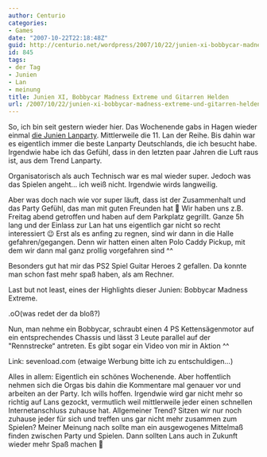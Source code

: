 ```yaml
---
author: Centurio
categories:
- Games
date: "2007-10-22T22:18:48Z"
guid: http://centurio.net/wordpress/2007/10/22/junien-xi-bobbycar-madness-extreme-und-gitarren-helden/
id: 845
tags:
- der Tag
- Junien
- Lan
- meinung
title: Junien XI, Bobbycar Madness Extreme und Gitarren Helden
url: /2007/10/22/junien-xi-bobbycar-madness-extreme-und-gitarren-helden/
---
```

So, ich bin seit gestern wieder hier. Das Wochenende gabs in Hagen wieder einmal [die Junien Lanparty](http://www.junien.de/). Mittlerweile die 11. Lan der Reihe. Bis dahin war es eigentlich immer die beste Lanparty Deutschlands, die ich besucht habe. Irgendwie habe ich das Gefühl, dass in den letzten paar Jahren die Luft raus ist, aus dem Trend Lanparty.

Organisatorisch als auch Technisch war es mal wieder super. Jedoch was das Spielen angeht... ich weiß nicht. Irgendwie wirds langweilig.

Aber was doch nach wie vor super läuft, dass ist der Zusammenhalt und das Party Gefühl, das man mit guten Freunden hat 🙂 Wir haben uns z.B. Freitag abend getroffen und haben auf dem Parkplatz gegrillt. Ganze 5h lang und der Einlass zur Lan hat uns eigentlich gar nicht so recht interessiert 😉 Erst als es anfing zu regnen, sind wir dann in die Halle gefahren/gegangen. Denn wir hatten einen alten Polo Caddy Pickup, mit dem wir dann mal ganz prollig vorgefahren sind ^^

Besonders gut hat mir das PS2 Spiel Guitar Heroes 2 gefallen. Da konnte man schon fast mehr spaß haben, als am Rechner.

Last but not least, eines der Highlights dieser Junien: Bobbycar Madness Extreme. 

.oO(was redet der da bloß?)

Nun, man nehme ein Bobbycar, schraubt einen 4 PS Kettensägenmotor auf ein entsprechendes Chassis und lässt 3 Leute parallel auf der "Rennstrecke&#8220; antreten. Es gibt sogar ein Video von mir in Aktion ^^

  
Link: sevenload.com (etwaige Werbung bitte ich zu entschuldigen...)

Alles in allem: Eigentlich ein schönes Wochenende. Aber hoffentlich nehmen sich die Orgas bis dahin die Kommentare mal genauer vor und arbeiten an der Party. Ich wills hoffen. Irgendwie wird gar nicht mehr so richtig auf Lans gezockt, vermutlich weil mittlerweile jeder einen schnellen Internetanschluss zuhause hat. Allgemeiner Trend? Sitzen wir nur noch zuhause jeder für sich und treffen uns gar nicht mehr zusammen zum Spielen? Meiner Meinung nach sollte man ein ausgewogenes Mittelmaß finden zwischen Party und Spielen. Dann sollten Lans auch in Zukunft wieder mehr Spaß machen 🙂